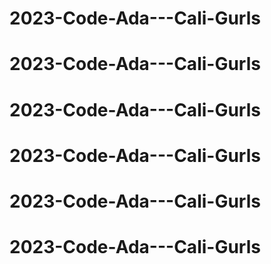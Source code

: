 # 2023-Code-Ada---Cali-Gurls
# 2023-Code-Ada---Cali-Gurls
# 2023-Code-Ada---Cali-Gurls
# 2023-Code-Ada---Cali-Gurls
# 2023-Code-Ada---Cali-Gurls
# 2023-Code-Ada---Cali-Gurls
